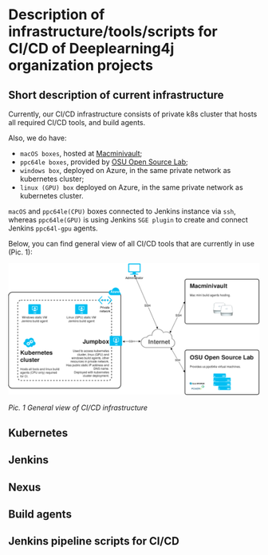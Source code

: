 # Description of infrastructure/tools/scripts for CI/CD of Deeplearning4j organization projects

## Short description of current infrastructure
Currently, our CI/CD infrastructure consists of private k8s cluster that hosts all required CI/CD tools, and build agents.

Also, we do have:
* `macOS boxes`, hosted at [Macminivault](https://www.macminivault.com);
* `ppc64le boxes`, provided by [OSU Open Source Lab](https://oregonstate.edu/);
* `windows box`, deployed on Azure, in the same private network as kubernetes cluster;
* `linux (GPU) box` deployed on Azure, in the same private network as kubernetes cluster.

`macOS` and `ppc64le(CPU)` boxes connected to Jenkins instance via `ssh`,
whereas `ppc64le(GPU)` is using Jenkins `SGE plugin` to create and connect Jenkins `ppc64l-gpu` agents.

Below, you can find general view of all CI/CD tools that are currently in use (Pic. 1):

![Pic. 1 General view of CI/CD infrastructure](imgs/ci_cd_infrastructure.png)

*Pic. 1 General view of CI/CD infrastructure*

## Kubernetes

## Jenkins

## Nexus

## Build agents

## Jenkins pipeline scripts for CI/CD
